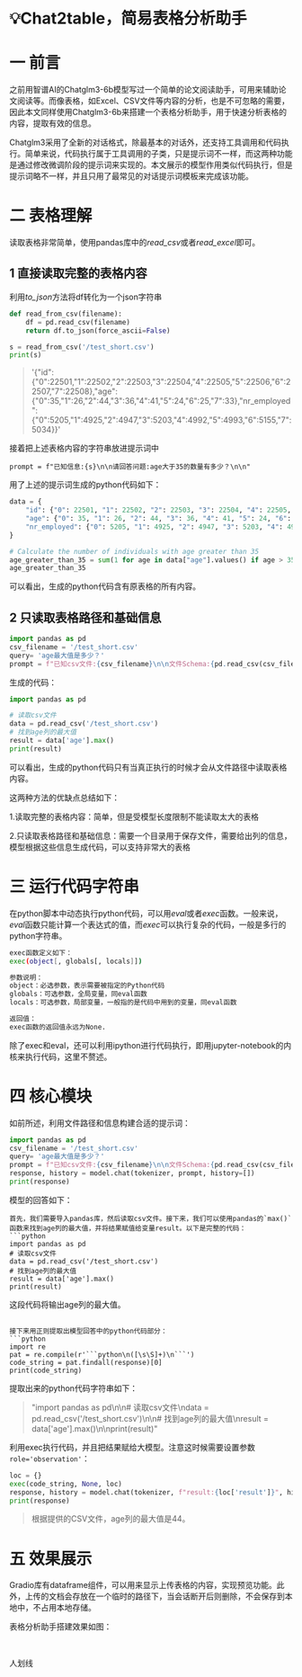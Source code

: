 # 💡Chat2table，简易表格分析助手

# 一 前言
之前用智谱AI的Chatglm3-6b模型写过一个简单的论文阅读助手，可用来辅助论文阅读等。而像表格，如Excel、CSV文件等内容的分析，也是不可忽略的需要，因此本文同样使用Chatglm3-6b来搭建一个表格分析助手，用于快速分析表格的内容，提取有效的信息。

Chatglm3采用了全新的对话格式，除最基本的对话外，还支持工具调用和代码执行。简单来说，代码执行属于工具调用的子类，只是提示词不一样，而这两种功能是通过修改微调阶段的提示词来实现的。本文展示的模型作用类似代码执行，但是提示词略不一样，并且只用了最常见的对话提示词模板来完成该功能。



# 二 表格理解
读取表格非常简单，使用pandas库中的*read_csv*或者*read_excel*即可。


## 1 直接读取完整的表格内容
利用*to_json*方法将df转化为一个json字符串
```python
def read_from_csv(filename):
	df = pd.read_csv(filename)
	return df.to_json(force_ascii=False)

s = read_from_csv('/test_short.csv')
print(s)
```

> '{"id":{"0":22501,"1":22502,"2":22503,"3":22504,"4":22505,"5":22506,"6":22507,"7":22508},"age":{"0":35,"1":26,"2":44,"3":36,"4":41,"5":24,"6":25,"7":33},"nr_employed":{"0":5205,"1":4925,"2":4947,"3":5203,"4":4992,"5":4993,"6":5155,"7":5034}}'


接着把上述表格内容的字符串放进提示词中
```
prompt = f"已知信息:{s}\n\n请回答问题:age大于35的数量有多少？\n\n"
```

用了上述的提示词生成的python代码如下：
```python
data = {
    "id": {"0": 22501, "1": 22502, "2": 22503, "3": 22504, "4": 22505, "5": 22506, "6": 22507, "7": 22508},
    "age": {"0": 35, "1": 26, "2": 44, "3": 36, "4": 41, "5": 24, "6": 25, "7": 33},
    "nr_employed": {"0": 5205, "1": 4925, "2": 4947, "3": 5203, "4": 4992, "5": 4993, "6": 5155, "7": 5034}
}

# Calculate the number of individuals with age greater than 35
age_greater_than_35 = sum(1 for age in data["age"].values() if age > 35)
age_greater_than_35
```

可以看出，生成的python代码含有原表格的所有内容。



## 2 只读取表格路径和基础信息
```python
import pandas as pd
csv_filename = '/test_short.csv'
query= 'age最大值是多少？'
prompt = f"已知csv文件:{csv_filename}\n\n文件Schema:{pd.read_csv(csv_filename).columns}\n\n问题:{query}\n\n请生成Python代码解决这个问题，将结果赋值给变量result\n\ndPython代码:\n\n"
```

生成的代码：
```python
import pandas as pd

# 读取csv文件
data = pd.read_csv('/test_short.csv')
# 找到age列的最大值
result = data['age'].max()
print(result)
```

可以看出，生成的python代码只有当真正执行的时候才会从文件路径中读取表格内容。



这两种方法的优缺点总结如下：

1.读取完整的表格内容：简单，但是受模型长度限制不能读取太大的表格

2.只读取表格路径和基础信息：需要一个目录用于保存文件，需要给出列的信息，模型根据这些信息生成代码，可以支持非常大的表格

# 三 运行代码字符串
在python脚本中动态执行python代码，可以用*eval*或者*exec*函数。一般来说，*eval*函数只能计算一个表达式的值，而*exec*可以执行复杂的代码，一般是多行的python字符串。
```bash
exec函数定义如下：
exec(object[, globals[, locals]])

参数说明：
object：必选参数，表示需要被指定的Python代码
globals：可选参数，全局变量，同eval函数
locals：可选参数，局部变量，一般指的是代码中用到的变量，同eval函数

返回值：
exec函数的返回值永远为None.
```
除了exec和eval，还可以利用ipython进行代码执行，即用jupyter-notebook的内核来执行代码，这里不赘述。

# 四 核心模块
如前所述，利用文件路径和信息构建合适的提示词：
```python
import pandas as pd
csv_filename = '/test_short.csv'
query= 'age最大值是多少？'
prompt = f"已知csv文件:{csv_filename}\n\n文件Schema:{pd.read_csv(csv_filename).columns}\n\n问题:{query}\n\n请生成Python代码解决这个问题，将结果赋值给变量result\n\ndPython代码:\n\n"
response, history = model.chat(tokenizer, prompt, history=[])
print(response)
```
模型的回答如下：
```
首先，我们需要导入pandas库，然后读取csv文件。接下来，我们可以使用pandas的`max()`函数来找到age列的最大值，并将结果赋值给变量result。以下是完整的代码：
```python
import pandas as pd
# 读取csv文件
data = pd.read_csv('/test_short.csv')
# 找到age列的最大值
result = data['age'].max()
print(result)
```
这段代码将输出age列的最大值。
```

接下来用正则提取出模型回答中的python代码部分：
```python
import re
pat = re.compile(r'```python\n([\s\S]+)\n```')
code_string = pat.findall(response)[0]
print(code_string)
```

提取出来的python代码字符串如下：

> "import pandas as pd\n\n# 读取csv文件\ndata = pd.read_csv('/test_short.csv')\n\n# 找到age列的最大值\nresult = data['age'].max()\n\nprint(result)"


利用exec执行代码，并且把结果赋给大模型。注意这时候需要设置参数`role='observation'`：

```python
loc = {}
exec(code_string, None, loc)
response, history = model.chat(tokenizer, f"result:{loc['result']}", history=history, role='observation')
print(response)
```
> 根据提供的CSV文件，age列的最大值是44。


# 五 效果展示
Gradio库有dataframe组件，可以用来显示上传表格的内容，实现预览功能。此外，上传的文档会存放在一个临时的路径下，当会话断开后则删除，不会保存到本地中，不占用本地存储。

表格分析助手搭建效果如图：





​

人划线

